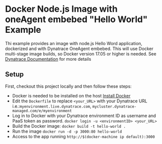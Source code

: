 # Docker Node.js Image with oneAgent embebed "Hello World" Example

Thi example provides an image with node.js Hello Word application, dockerized and with Dynatrace OneAgent embebed.
This will use Docker multi-stage image builds, so Docker version 17.05 or higher is needed.
See  [Dynatrace Documentation](https://www.dynatrace.com/support/help/technology-support/cloud-platforms/amazon-web-services/installation/deploy-oneagent-on-aws-fargate/#expand-1358docker-multi-stage-image-builds) for more details

## Setup

First, checkout this project locally and then follow these steps:

- Docker is needed to be installed on the host [Install Docker](https://docs.docker.com/installation/)
- Edit the `Dockerfile` to replace `<your_URL>` with your Dynatrace URL i.e.:`myenvironment.live.dynatrace.com`, `mycluster.dynatrace-managed.com/e/myenvironment`
- Log in to Docker with your Dynatrace environment ID as username and PaaS token as password.
   `docker login -u <environmentID> <your_URL>`
- Build the Docker image: `docker build -t hello-world .`
- Run the image `docker run -d -p 3000:80 hello-world`
- Access to the app running `http://$(docker-machine ip default):3000`

